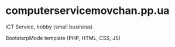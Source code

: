 # computerservicemovchan.pp.ua

ICT Service, hobby (small business)

BootstarpMode template (PHP, HTML, CSS, JS)

